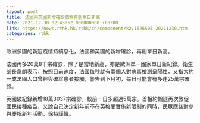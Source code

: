 ```yaml
---
layout: post
title: 法國與英國新增確診個案再創單日新高
date: 2021-12-30 02:43:52.000000000 +08:00
link: https://news.rthk.hk/rthk/ch/component/k2/1626505-20211230.htm
categories: rthk
---
```


歐洲多國的新冠疫情持續惡化，法國和英國的新增確診，再創單日新高。

法國再多20萬8千宗確診，除了是當地新高，亦是歐洲單一國家單日新紀錄。衛生部長韋朗表示，按照目前速度，法國每秒就有兩個人對病毒檢測呈陽性，又指大約一成法國人口曾經與確診患者接觸，警告到下月初，每日可能會有多達25萬宗確診。

英國破紀錄新增18萬3037宗確診，較前一日多超過5萬宗。首相約翰遜再次敦促國民接種疫苗，又說自己決定新年前不在英格蘭實施新限制的同時，民眾應該對參與慶祝新年活動，保持謹慎。

